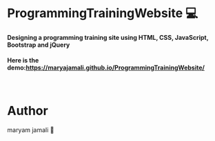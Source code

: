 # ProgrammingTrainingWebsite 💻
<h4>Designing a programming training site using HTML, CSS, JavaScript, Bootstrap and jQuery</h4>
<h4>Here is the demo:<a href="https://maryajamali.github.io/ProgrammingTrainingWebsite/">https://maryajamali.github.io/ProgrammingTrainingWebsite/</a></h4><br>

# Author
maryam jamali 💛
